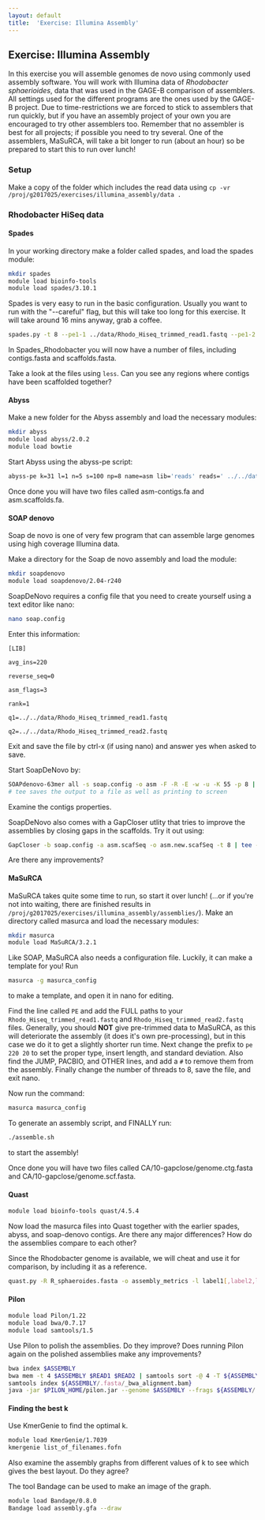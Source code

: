 ```yaml
---
layout: default
title:  'Exercise: Illumina Assembly'
---
```


## Exercise: Illumina Assembly

In this exercise you will assemble genomes de novo using commonly used assembly software. You will work with Illumina data of _Rhodobacter sphaerioides_, data that was used in the GAGE-B comparison of assemblers. All settings used for the different programs are the ones used by the GAGE-B project. Due to time-restrictions we are forced to stick to assemblers that run quickly, but if you have an assembly project of your own you are encouraged to try other assemblers too. Remember that no assembler is best for all projects; if possible you need to try several.
One of the assemblers, MaSuRCA, will take a bit longer to run (about an hour) so be prepared to start this to run over lunch!

### Setup

Make a copy of the folder which includes the read data using `cp -vr /proj/g2017025/exercises/illumina_assembly/data .`

### Rhodobacter HiSeq data

#### Spades

In your working directory make a folder called spades, and load the spades module:

```bash
mkdir spades
module load bioinfo-tools
module load spades/3.10.1
```

Spades is very easy to run in the basic configuration. Usually you want to run with the "--careful" flag, but this will take too long for this exercise. It will take around 16 mins anyway, grab a coffee.

```bash
spades.py -t 8 --pe1-1 ../data/Rhodo_Hiseq_trimmed_read1.fastq --pe1-2 ../data/Rhodo_Hiseq_trimmed_read2.fastq -o Spades_Rhodobacter
```

In Spades_Rhodobacter you will now have a number of files, including contigs.fasta and scaffolds.fasta.

Take a look at the files using `less`. Can you see any regions where contigs have been scaffolded together?

#### Abyss

Make a new folder for the Abyss assembly and load the necessary modules:

```bash
mkdir abyss
module load abyss/2.0.2
module load bowtie
```

Start Abyss using the abyss-pe script:

```bash
abyss-pe k=31 l=1 n=5 s=100 np=8 name=asm lib='reads' reads=' ../../data/Rhodo_Hiseq_trimmed_read1.fastq ../../data/Rhodo_Hiseq_trimmed_read2.fastq' aligner=bowtie
```

Once done you will have two files called asm-contigs.fa and asm.scaffolds.fa.

#### SOAP denovo

Soap de novo is one of very few program that can assemble large genomes using high coverage Illumina data.

Make a directory for the Soap de novo assembly and load the module:

```bash
mkdir soapdenovo
module load soapdenovo/2.04-r240
```

SoapDeNovo requires a config file that you need to create yourself using a text editor like nano:

```bash
nano soap.config
```

Enter this information:

```
[LIB]

avg_ins=220

reverse_seq=0

asm_flags=3

rank=1

q1=../../data/Rhodo_Hiseq_trimmed_read1.fastq

q2=../../data/Rhodo_Hiseq_trimmed_read2.fastq
```

Exit and save the file by ctrl-x (if using nano) and answer yes when asked to save.

Start SoapDeNovo by:

```bash
SOAPdenovo-63mer all -s soap.config -o asm -F -R -E -w -u -K 55 -p 8 | tee SOAPdenovo.log
# tee saves the output to a file as well as printing to screen
```

Examine the contigs properties.

SoapDeNovo also comes with a GapCloser utlity that tries to improve the assemblies by closing gaps in the scaffolds. Try it out using:

```bash
GapCloser -b soap.config -a asm.scafSeq -o asm.new.scafSeq -t 8 | tee -a SOAPdenovo.log
```

Are there any improvements?

#### MaSuRCA

MaSuRCA takes quite some time to run, so start it over lunch! (...or if you're not into waiting,
there are finished results in `/proj/g2017025/exercises/illumina_assembly/assemblies/`).
Make an directory called masurca and load the necessary modules:

```bash
mkdir masurca
module load MaSuRCA/3.2.1
```

Like SOAP, MaSuRCA also needs a configuration file. Luckily, it can make a template for you! Run

```bash
masurca -g masurca_config
```

to make a template, and open it in nano for editing.

Find the line called `PE` and add the FULL paths to your `Rhodo_Hiseq_trimmed_read1.fastq` and `Rhodo_Hiseq_trimmed_read2.fastq` files. Generally, you should **NOT** give pre-trimmed data to MaSuRCA, as this will deteriorate the assembly (it does it's own pre-processing), but in this case we do it to get a slightly shorter run time. Next change the prefix to `pe 220 20` to set the proper type, insert length, and standard deviation. Also find the JUMP, PACBIO, and OTHER lines, and add a `#` to remove them from the assembly.
Finally change the number of threads to 8, save the file, and exit nano.

Now run the command:

```bash
masurca masurca_config
```

To generate an assembly script, and FINALLY run:

```bash
./assemble.sh
```

to start the assembly!

Once done you will have two files called CA/10-gapclose/genome.ctg.fasta and CA/10-gapclose/genome.scf.fasta.

#### Quast

```bash
module load bioinfo-tools quast/4.5.4
```

Now load the masurca files into Quast together with the earlier spades, abyss, and soap-denovo contigs. Are there any major differences? How do the assemblies compare to each other?

Since the Rhodobacter genome is available, we will cheat and use it for comparison, by including it as a reference.

```bash
quast.py -R R_sphaeroides.fasta -o assembly_metrics -l label1[,label2,label3,...] -t 1 <draft_genome1.fasta> [<draft_genome2.fasta> <draft_genome3.fasta> ...]
```

#### Pilon

```bash
module load Pilon/1.22
module load bwa/0.7.17
module load samtools/1.5
```

Use Pilon to polish the assemblies. Do they improve? Does running Pilon again on the polished assemblies make any improvements?

```bash
bwa index $ASSEMBLY
bwa mem -t 4 $ASSEMBLY $READ1 $READ2 | samtools sort -@ 4 -T ${ASSEMBLY/.fasta/} -O BAM -o ${ASSEMBLY/.fasta/_bwa_alignment.bam} -
samtools index ${ASSEMBLY/.fasta/_bwa_alignment.bam}
java -jar $PILON_HOME/pilon.jar --genome $ASSEMBLY --frags ${ASSEMBLY/.fasta/_bwa_alignment.bam} --threads 4 --outdir ${ASSEMBLY/.fasta/}_polished --output ${ASSEMBLY/.fasta/}_polished --changes
```

#### Finding the best k

Use KmerGenie to find the optimal k.  

```bash
module load KmerGenie/1.7039
kmergenie list_of_filenames.fofn
```

Also examine the assembly graphs from different values of k to see which gives the best layout. Do they agree?

The tool Bandage can be used to make an image of the graph.
```bash
module load Bandage/0.8.0
Bandage load assembly.gfa --draw
```
